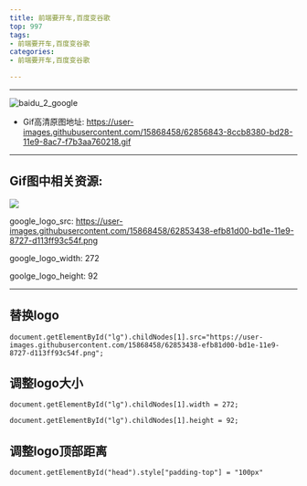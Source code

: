 ```yaml
---
title: 前端要开车,百度变谷歌
top: 997
tags:
- 前端要开车,百度变谷歌
categories:
- 前端要开车,百度变谷歌

---
```


------


![baidu_2_google](https://user-images.githubusercontent.com/15868458/62856847-8e954700-bd28-11e9-8797-76e014ce06d3.gif)

<!-- more -->

- Gif高清原图地址: https://user-images.githubusercontent.com/15868458/62856843-8ccb8380-bd28-11e9-8ac7-f7b3aa760218.gif

---



## Gif图中相关资源:



![](https://user-images.githubusercontent.com/15868458/62853438-efb81d00-bd1e-11e9-8727-d113ff93c54f.png)



google_logo_src:  https://user-images.githubusercontent.com/15868458/62853438-efb81d00-bd1e-11e9-8727-d113ff93c54f.png



google_logo_width: 272

goolge_logo_height: 92

---



## 替换logo

```
document.getElementById("lg").childNodes[1].src="https://user-images.githubusercontent.com/15868458/62853438-efb81d00-bd1e-11e9-8727-d113ff93c54f.png";
```

## 调整logo大小

```
document.getElementById("lg").childNodes[1].width = 272;
```



```
document.getElementById("lg").childNodes[1].height = 92;
```

##  调整logo顶部距离

```
document.getElementById("head").style["padding-top"] = "100px"
```

